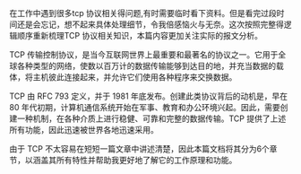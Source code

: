 在工作中遇到很多tcp 协议相关得问题,有时需要临时看下资料。但是看完过段时间还是会忘记，想不起来具体处理细节，令我倍感恼火与无奈。这次按照完整得逻辑顺序重新梳理TCP 协议相关知识，本篇内容更加关注实际的报文分析。

TCP 传输控制协议，是当今互联网世界上最重要和最著名的协议之一。它用于全球各种类型的网络，使数以百万计的数据传输能够到达目的地，并充当数据的载体，将主机彼此连接起来，并允许它们使用各种程序来交换数据。

TCP 由 RFC 793 定义，并于 1981 年底发布。创建此类协议背后的动机是，早在 80 年代初期，计算机通信系统开始在军事、教育和办公环境兴起。因此，需要创建一种机制，在各种介质上进行稳健、可靠和完整的数据传输。TCP 提供了上述所有功能，因此迅速被世界各地迅速采用。

由于 TCP 不太容易在短短一篇文章中讲述清楚，因此本篇文档将其分为6个章节，以涵盖其所有特性并帮助我更好地了解它的工作原理和功能。
